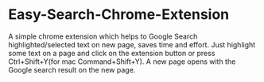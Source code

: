 # Easy-Search-Chrome-Extension
A simple chrome extension which helps to Google Search highlighted/selected text on new page, saves time and effort.
Just highlight some text on a page and click on the extension button or press Ctrl+Shift+Y(for mac Command+Shift+Y).
A new page opens with the Google search result on the new page.
